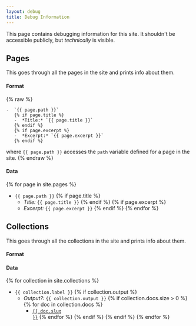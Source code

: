 ```yaml
---
layout: debug
title: Debug Information
---
```

This page contains debugging information for this site. It shouldn't be accessible
publicly, but *technically* is visible.

## Pages
This goes through all the pages in the site and prints info about them.

#### Format

{% raw %}
```
-  `{{ page.path }}`
   {% if page.title %}
   -  *Title:* `{{ page.title }}`
   {% endif %}
   {% if page.excerpt %}
   -  *Excerpt:* `{{ page.excerpt }}`
   {% endif %}
```

where `{{ page.path }}` accesses the `path` variable defined for a page in the
site.
{% endraw %}

#### Data

{% for page in site.pages %}
-  `{{ page.path }}`
   {% if page.title %}
   -  *Title:* `{{ page.title }}`
   {% endif %}
   {% if page.excerpt %}
   -  *Excerpt:* `{{ page.excerpt }}`
   {% endif %}
{% endfor %}

## Collections
This goes through all the collections in the site and prints info about them.

#### Format

#### Data
{% for collection in site.collections %}
-  `{{ collection.label }}`
   {% if collection.output %}
   -  *Output?:* `{{ collection.output }}`
   {% if collection.docs.size > 0 %}
   {% for doc in collection.docs %}
      -  <a href="{{ site.baseurl }}{{ doc.url }}"><code>{{ doc.slug }}</code></a>
   {% endfor %}
   {% endif %}
   {% endif %}
{% endfor %}

